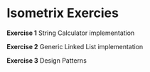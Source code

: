 # Isometrix Exercies

**Exercise 1** String Calculator implementation

**Exercise 2** Generic Linked List implementation

**Exercise 3** Design Patterns
